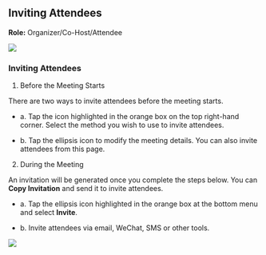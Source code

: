 ## Inviting Attendees

**Role:** Organizer/Co-Host/Attendee

 ![](https://qcloudimg.tencent-cloud.cn/raw/301866a9244c587d8547182d7f3d13da.png)

### Inviting Attendees

1. Before the Meeting Starts

There are two ways to invite attendees before the meeting starts.

 - a.    Tap the icon highlighted in the orange box on the top right-hand corner. Select the method you wish to use to invite attendees.

 - b.    Tap the ellipsis icon to modify the meeting details. You can also invite attendees from this page. 


2. During the Meeting

An invitation will be generated once you complete the steps below. You can **Copy Invitation** and send it to invite attendees.

 - a.    Tap the ellipsis icon highlighted in the orange box at the bottom menu and select **Invite**.
 
 - b.    Invite attendees via email, WeChat, SMS or other tools.

![](https://qcloudimg.tencent-cloud.cn/raw/b244a0c8c5b130238768cd85db7606ce.png)

 

 
